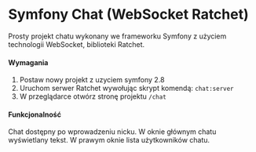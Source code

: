 # Symfony Chat (WebSocket Ratchet)

Prosty projekt chatu wykonany we frameworku Symfony z użyciem technologii WebSocket, biblioteki Ratchet.

#### Wymagania
1. Postaw nowy projekt z uzyciem symfony 2.8
2. Uruchom serwer Ratchet wywołując skrypt komendą: `chat:server`
3. W przeglądarce otwórz stronę projektu `/chat`
 
#### Funkcjonalność
Chat dostępny po wprowadzeniu nicku. W oknie głównym chatu wyświetlany tekst. W prawym oknie lista użytkowników chatu.    